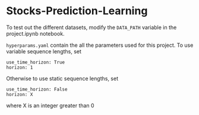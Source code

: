 # Stocks-Prediction-Learning

To test out the different datasets, modify the ```DATA_PATH``` variable in the project.ipynb notebook.

```hyperparams.yaml``` contain the all the parameters used for this project. To use variable sequence lengths, set 
```
use_time_horizon: True
horizon: 1
```

Otherwise to use static sequence lengths, set

```
use_time_horizon: False
horizon: X
```
where X is an integer greater than 0